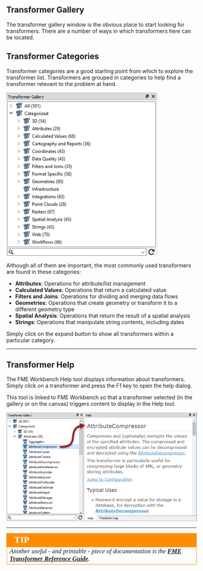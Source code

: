 ## Transformer Gallery ##
The transformer gallery window is the obvious place to start looking for transformers. There are a number of ways in which transformers here can be located.

## Transformer Categories ##
Transformer categories are a good starting point from which to explore the transformer list. Transformers are grouped in categories to help find a transformer relevant to the problem at hand.

![](./Images/Img4.002.TransformerGallery.png)

Although all of them are important, the most commonly used transformers are found in these categories:

- **Attributes**: Operations for attribute/list management
- **Calculated Values**: Operations that return a calculated value
- **Filters and Joins**: Operations for dividing and merging data flows
- **Geometries**: Operations that create geometry or transform it to a different geometry type
- **Spatial Analysis**: Operations that return the result of a spatial analysis
- **Strings**: Operations that manipulate string contents, including dates 

Simply click on the expand button to show all transformers within a particular category.

---

## Transformer Help ##
The FME Workbench Help tool displays information about transformers. Simply click on a transformer and press the F1 key to open the help dialog.

This tool is linked to FME Workbench so that a transformer selected (in the gallery or on the canvas) triggers content to display in the Help tool.

![](./Images/Img4.003.TransformerGalleryHelpConnection.png)

---

<!--Tip Section--> 

<table style="border-spacing: 0px">
<tr>
<td style="vertical-align:middle;background-color:darkorange;border: 2px solid darkorange">
<i class="fa fa-info-circle fa-lg fa-pull-left fa-fw" style="color:white;padding-right: 12px;vertical-align:text-top"></i>
<span style="color:white;font-size:x-large;font-weight: bold;font-family:serif">TIP</span>
</td>
</tr>

<tr>
<td style="border: 1px solid darkorange">
<span style="font-family:serif; font-style:italic; font-size:larger">
Another useful - and printable - piece of documentation is the <strong><a href="http://cdn.safe.com/resources/fme/FME-Transformer-Reference-Guide.pdf">FME Transformer Reference Guide</a></strong>.
</span>
</td>
</tr>
</table>